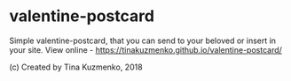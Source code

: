 # valentine-postcard

Simple valentine-postcard, that you can send to your beloved or insert in your site.
View online - https://tinakuzmenko.github.io/valentine-postcard/

(c) Created by Tina Kuzmenko, 2018
